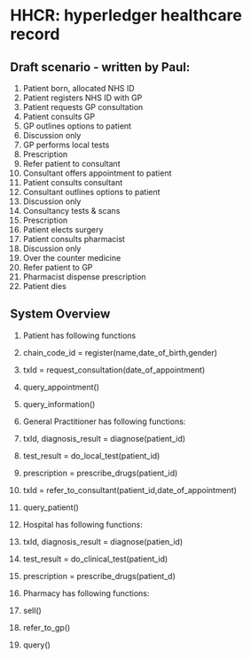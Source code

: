 # HHCR: hyperledger healthcare record

## Draft scenario - written by Paul:

1. Patient born, allocated NHS ID 
2. Patient registers NHS ID with GP
3. Patient requests GP consultation
4. Patient consults GP
5. GP outlines options to patient
 1. Discussion only
 2. GP performs local tests
 3. Prescription
 4. Refer patient to consultant
  1. Consultant offers appointment to patient
  2. Patient consults consultant
  3. Consultant outlines options to patient
  4. Discussion only
  5. Consultancy tests & scans
  6. Prescription
  7. Patient elects surgery
6. Patient consults pharmacist
 1. Discussion only
 2. Over the counter medicine
 3. Refer patient to GP
 4. Pharmacist dispense prescription
7. Patient dies

## System Overview

1. Patient has following functions
 1. chain_code_id = register(name,date_of_birth,gender)
 2. txId = request_consultation(date_of_appointment)
 3. query_appointment()
 4. query_information()

2. General Practitioner has following functions:
 1. txId, diagnosis_result = diagnose(patient_id)
 2. test_result = do_local_test(patient_id) 
 3. prescription = prescribe_drugs(patient_id)
 4. txId = refer_to_consultant(patient_id,date_of_appointment)
 5. query_patient()

3. Hospital has following functions:
 1. txId, diagnosis_result = diagnose(patien_id)
 2. test_result = do_clinical_test(patient_id)
 3. prescription = prescribe_drugs(patient_d) 

4. Pharmacy has following functions:
 1. sell()
 2. refer_to_gp()
 3. query()




